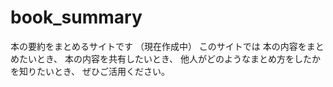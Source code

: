 # book_summary
本の要約をまとめるサイトです
（現在作成中）
このサイトでは
本の内容をまとめたいとき、
本の内容を共有したいとき、
他人がどのようなまとめ方をしたかを知りたいとき、
ぜひご活用ください。
